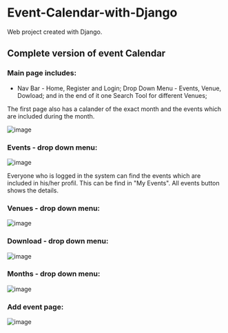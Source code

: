 # Event-Calendar-with-Django
Web project created with Django.

## Complete version of event Calendar

### Main page includes:

- Nav Bar - Home, Register and Login; Drop Down Menu - Events, Venue, Dowload; and in the end of it one Search Tool for different Venues;

The first page also has a calander of the exact month and the events which are included during the month.

![image](https://github.com/AlexanderBedrosyan/Event-Calendar-with-Django/assets/126572116/eb406490-e8d8-4d50-90f0-a8304e3fd7c8)

### Events - drop down menu:

![image](https://github.com/AlexanderBedrosyan/Event-Calendar-with-Django/assets/126572116/b8414aa6-0fea-4728-9788-7cf369532a28)

Everyone who is logged in the system can find the events which are included in his/her profil. This can be find in "My Events". All events button shows the details.

### Venues - drop down menu:

![image](https://github.com/AlexanderBedrosyan/Event-Calendar-with-Django/assets/126572116/42330d43-47f8-42b7-be01-72622e556229)

### Download - drop down menu:

![image](https://github.com/AlexanderBedrosyan/Event-Calendar-with-Django/assets/126572116/2ac07d76-5ccf-43a7-97c9-37cdf774bf9d)

### Months - drop down menu:

![image](https://github.com/AlexanderBedrosyan/Event-Calendar-with-Django/assets/126572116/ad38c404-c60d-40b3-981c-074709847ec9)

### Add event page:

![image](https://github.com/AlexanderBedrosyan/Event-Calendar-with-Django/assets/126572116/c8dcb9ea-27c4-4342-88d0-29699b93b9ab)
